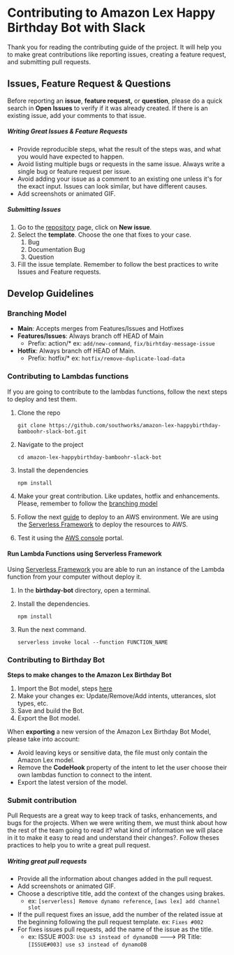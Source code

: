 # Contributing to Amazon Lex Happy Birthday Bot with Slack

Thank you for reading the contributing guide of the project. It will help you to make great contributions like reporting issues, creating a feature request, and submitting pull requests.

## Issues, Feature Request & Questions

Before reporting an **issue**, **feature request,** or **question**, please do a quick search in **Open Issues** to verify if it was already created. If there is an existing issue, add your comments to that issue. 

##### Writing Great Issues & Feature Requests

- Provide reproducible steps, what the result of the steps was, and what you would have expected to happen.
- Avoid listing multiple bugs or requests in the same issue. Always write a single bug or feature request per issue. 
- Avoid adding your issue as a comment to an existing one unless it's for the exact input. Issues can look similar, but have different causes.
- Add screenshots or animated GIF.

##### Submitting Issues 

1. Go to the [repository](https://github.com/southworks/amazon-lex-happybirthday-bamboohr-slack-bot) page, click on **New issue**.
2. Select the **template**. Choose the one that fixes to your case. 
   1. Bug
   2. Documentation Bug
   3. Question
3. Fill the issue template. Remember to follow the best practices to write Issues and Feature requests.



## Develop Guidelines

### Branching Model

- **Main**: Accepts merges from Features/Issues and Hotfixes
- **Features/Issues**: Always branch off HEAD of Main
  - Prefix: action/* ex: `add/new-command`, `fix/birhtday-message-issue`
- **Hotfix**: Always branch off HEAD of Main. 
  - Prefix: hotfix/* ex: `hotfix/remove-duplicate-load-data`



### Contributing to Lambdas functions

If you are going to contribute to the lambdas functions, follow the next steps to deploy and test them. 	

1. Clone the repo

   ```
   git clone https://github.com/southworks/amazon-lex-happybirthday-bamboohr-slack-bot.git
   ```

2. Navigate to the project 

   ```
   cd amazon-lex-happybirthday-bamboohr-slack-bot
   ```

3. Install the dependencies

   ```
   npm install
   ```

4. Make your great contribution. Like updates, hotfix and enhancements. Please, remember to follow the [branching model](#branching-model)

5. Follow the next [guide](https://github.com/southworks/amazon-lex-happybirthday-bamboohr-slack-bot.git) to deploy to an AWS environment. We are using the [Serverless Framework](https://www.serverless.com/open-source/) to deploy the resources to AWS.

6. Test it using the [AWS console](https://console.aws.amazon.com) portal.

#### Run Lambda Functions using Serverless Framework

Using  [Serverless Framework](https://www.serverless.com/open-source/) you are able to run an instance of the Lambda function from your computer without deploy it. 

1. In the **birthday-bot** directory, open a terminal.

2. Install the dependencies.

   ```
   npm install
   ```

3. Run the next command.

   ```
   serverless invoke local --function FUNCTION_NAME
   ```



### Contributing to Birthday Bot

**Steps to make changes to the Amazon Lex Birthday Bot**

1. Import the Bot model, steps [here](https://github.com/southworks/amazon-lex-happybirthday-bamboohr-slack-bot/blob/main/birthday-bot/README.md#import-amazon-lex-bot)
2. Make your changes ex: Update/Remove/Add intents, utterances, slot types, etc.
3. Save and build the Bot.
4. Export the Bot model.

When **exporting** a new version of the Amazon Lex Birthday Bot Model, please take into account:

- Avoid leaving keys or sensitive data, the file must only contain the Amazon Lex model. 
- Remove the **CodeHook** property of the intent to let the user choose their own lambdas function to connect to the intent. 
- Export the latest version of the model.



### **Submit contribution** 

Pull Requests are a great way to keep track of tasks, enhancements, and bugs for the projects. When we were writing them, we must think about how the rest of the team going to read it? what kind of information we will place in it to make it easy to read and understand their changes?. Follow theses practices to help you to write a great pull request. 

##### Writing great pull requests

- Provide all the information about changes added in the pull request.
- Add screenshots or animated GIF.
- Choose a descriptive title, add the context of the changes using brakes. 
  - ex: `[serverless] Remove dynamo reference`, `[aws lex] add channel slot`
- If the pull request fixes an issue, add the number of the related issue at the beginning following the pull request template. ex: `Fixes #002` 
- For fixes issues pull requests, add the name of the issue as the title. 
  - ex: ISSUE #003: `Use s3 instead of dynamoDB` ---> PR Title: `[ISSUE#003] use s3 instead of dynamoDB`

